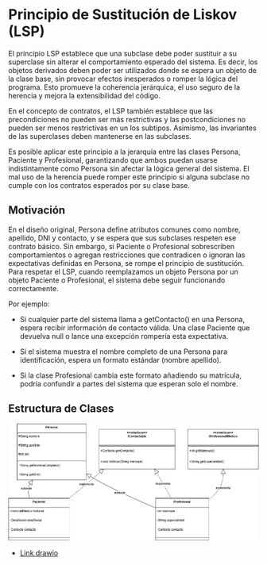 # Principio de Sustitución de Liskov (LSP) 

El principio LSP establece que una subclase debe poder sustituir a su superclase sin alterar el comportamiento esperado del sistema. Es decir, los objetos derivados deben poder ser utilizados donde se espera un objeto de la clase base, sin provocar efectos inesperados o romper la lógica del programa. Esto promueve la coherencia jerárquica, el uso seguro de la herencia y mejora la extensibilidad del código.

En el concepto de contratos, el LSP también establece que las precondiciones no pueden ser más restrictivas y las postcondiciones no pueden ser menos restrictivas en un los subtipos. Asimismo, las invariantes de las superclases deben mantenerse en las subclases. 

Es posible aplicar este principio a la jerarquía entre las clases Persona, Paciente y Profesional, garantizando que ambos puedan usarse indistintamente como Persona sin afectar la lógica general del sistema. El mal uso de la herencia puede romper este principio si alguna subclase no cumple con los contratos esperados por su clase base.

## Motivación 
 
En el diseño original, Persona define atributos comunes como nombre, apellido, DNI y contacto, y se espera que sus subclases respeten ese contrato básico. Sin embargo, si Paciente o Profesional sobrescriben comportamientos o agregan restricciones que contradicen o ignoran las expectativas definidas en Persona, se rompe el principio de sustitución. Para respetar el LSP, cuando reemplazamos un objeto Persona por un objeto Paciente o Profesional, el sistema debe seguir funcionando correctamente.

Por ejemplo:

* Si cualquier parte del sistema llama a getContacto() en una Persona, espera recibir información de contacto válida. Una       clase Paciente que devuelva null o lance una excepción rompería esta expectativa.
  
* Si el sistema muestra el nombre completo de una Persona para identificación, espera un formato estándar (nombre     apellido).
  
* Si la clase Profesional cambia este formato añadiendo su matrícula, podría confundir a partes del sistema que esperan solo el nombre.

## Estructura de Clases 
 
 ![Ejemplo LSP](imagenes/020_Parcial_1_SOLID_LSP.jpg)
 * [Link drawio](https://drive.google.com/file/d/1G9xnnU522INfkFLSaW0FNrvK4YuNtFjL/view?usp=sharing)
